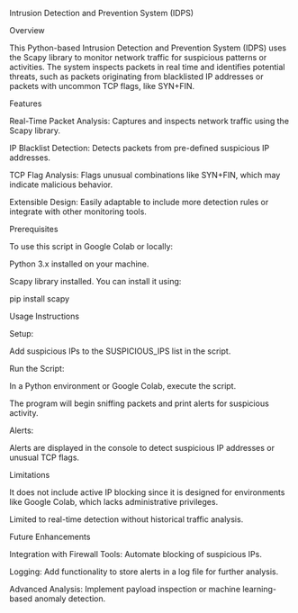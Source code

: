 Intrusion Detection and Prevention System (IDPS)

Overview

This Python-based Intrusion Detection and Prevention System (IDPS) uses the Scapy library to monitor network traffic for suspicious patterns or activities. The system inspects packets in real time and identifies potential threats, such as packets originating from blacklisted IP addresses or packets with uncommon TCP flags, like SYN+FIN.

Features

Real-Time Packet Analysis: Captures and inspects network traffic using the Scapy library.

IP Blacklist Detection: Detects packets from pre-defined suspicious IP addresses.

TCP Flag Analysis: Flags unusual combinations like SYN+FIN, which may indicate malicious behavior.

Extensible Design: Easily adaptable to include more detection rules or integrate with other monitoring tools.

Prerequisites

To use this script in Google Colab or locally:

Python 3.x installed on your machine.

Scapy library installed. You can install it using:

pip install scapy

Usage Instructions

Setup:

Add suspicious IPs to the SUSPICIOUS_IPS list in the script.

Run the Script:

In a Python environment or Google Colab, execute the script.

The program will begin sniffing packets and print alerts for suspicious activity.

Alerts:

Alerts are displayed in the console to detect suspicious IP addresses or unusual TCP flags.

Limitations

It does not include active IP blocking since it is designed for environments like Google Colab, which lacks administrative privileges.

Limited to real-time detection without historical traffic analysis.

Future Enhancements

Integration with Firewall Tools: Automate blocking of suspicious IPs.

Logging: Add functionality to store alerts in a log file for further analysis.

Advanced Analysis: Implement payload inspection or machine learning-based anomaly detection.

